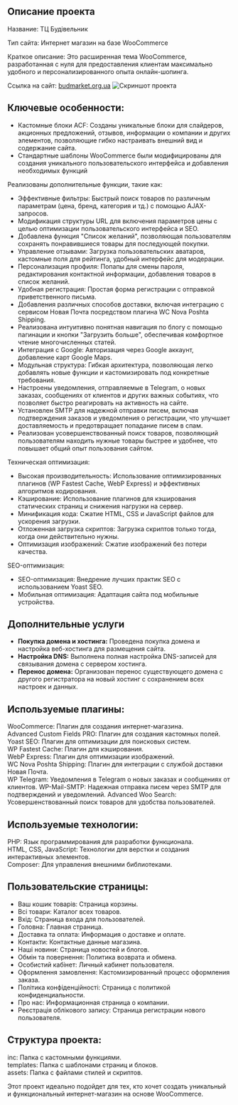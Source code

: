 ## Описание проекта

Название: ТЦ Будівельник  

Тип сайта: Интернет магазин на базе WooCommerce  

Краткое описание: Это расширенная тема WooCommerce, разработанная с нуля для предоставления клиентам максимально удобного и персонализированного опыта онлайн-шопинга.  

Ссылка на сайт: [budmarket.org.ua](https://budmarket.org.ua/)
![Скриншот проекта](screencapture-avintagesplendor-personal-brand-styling.jpg)

## Ключевые особенности:

- Кастомные блоки ACF: Созданы уникальные блоки для слайдеров, акционных предложений, отзывов, информации о компании и других элементов, позволяющие гибко настраивать внешний вид и содержание сайта.
- Стандартные шаблоны WooCommerce были модифицированы для создания уникального пользовательского интерфейса и добавления необходимых функций

Реализованы дополнительные функции, такие как:
- Эффективные фильтры: Быстрый поиск товаров по различным параметрам (цена, бренд, категория и тд.) с помощью AJAX-запросов.
- Модификация структуры URL для включения параметров цены с целью оптимизации пользовательского интерфейса и SEO.
- Добавлена функция "Список желаний", позволяющая пользователям сохранять понравившиеся товары для последующей покупки.
- Управление отзывами: Загрузка пользовательских аватаров, кастомные поля для рейтинга, удобный интерфейс для модерации.  
- Персонализация профиля: Попапы для смены пароля, редактирования контактной информации, добавления товаров в список желаний.  
- Удобная регистрация: Простая форма регистрации с отправкой приветственного письма.  
- Добавления различных способов доставки, включая интеграцию с сервисом Новая Почта посредством плагина WC Nova Poshta Shipping.
- Реализована интуитивно понятная навигация по блогу с помощью пагинации и кнопки "Загрузить больше", обеспечивая комфортное чтение многочисленных статей.
- Интеграция с Google: Авторизация через Google аккаунт, добавление карт Google Maps.
- Модульная структура: Гибкая архитектура, позволяющая легко добавлять новые функции и кастомизировать под конкретные требования.
- Настроены уведомления, отправляемые в Telegram, о новых заказах, сообщениях от клиентов и других важных событиях, что позволяет быстро реагировать на активность на сайте.
- Установлен SMTP для надежной отправки писем, включая подтверждения заказов и уведомления о регистрации, что улучшает доставляемость и предотвращает попадание писем в спам.
- Реализован усовершенствованный поиск товаров, позволяющий пользователям находить нужные товары быстрее и удобнее, что повышает общий опыт пользования сайтом.
  
Техническая оптимизация:  
- Высокая производительность: Использование оптимизированных плагинов (WP Fastest Cache, WebP Express) и эффективных алгоритмов кодирования.  
- Кэширование: Использование плагинов для кэширования статических страниц и снижения нагрузки на сервер.
- Минификация кода: Сжатие HTML, CSS и JavaScript файлов для ускорения загрузки.
- Отложенная загрузка скриптов: Загрузка скриптов только тогда, когда они действительно нужны.
- Оптимизация изображений: Сжатие изображений без потери качества.

SEO-оптимизация:  
- SEO-оптимизация: Внедрение лучших практик SEO с использованием Yoast SEO.
- Мобильная оптимизация: Адаптация сайта под мобильные устройства.

## Дополнительные услуги
- **Покупка домена и хостинга:** Проведена покупка домена и настройка веб-хостинга для размещения сайта.
- **Настройка DNS:** Выполнена полная настройка DNS-записей для связывания домена с сервером хостинга.
- **Перенос домена:** Организован перенос существующего домена с другого регистратора на новый хостинг с сохранением всех настроек и данных.

## Используемые плагины:

WooCommerce: Плагин для создания интернет-магазина.  
Advanced Custom Fields PRO: Плагин для создания кастомных полей.  
Yoast SEO: Плагин для оптимизации для поисковых систем.  
WP Fastest Cache: Плагин для кэширования.   
WebP Express: Плагин для оптимизации изображений.  
WC Nova Poshta Shipping: Плагин для интеграции с службой доставки Новая Почта.  
WP Telegram: Уведомления в Telegram о новых заказах и сообщениях от клиентов.
WP-Mail-SMTP: Надежная отправка писем через SMTP для подтверждений и уведомлений.
Advanced Woo Search: Усовершенствованный поиск товаров для удобства пользователей.

## Используемые технологии:

PHP: Язык программирования для разработки функционала.  
HTML, CSS, JavaScript: Технологии для верстки и создания интерактивных элементов.  
Сomposer: Для управления внешними библиотеками.

## Пользовательские страницы:

- Ваш кошик товарів: Страница корзины.  
- Всі товари: Каталог всех товаров.  
- Вхід: Страница входа для пользователей.  
- Головна: Главная страница.  
- Доставка та оплата: Информация о доставке и оплате.  
- Контакти: Контактные данные магазина.  
- Наші новини: Страница новостей и блогов.  
- Обмін та повернення: Политика возврата и обмена.  
- Особистий кабінет: Личный кабинет пользователя.  
- Оформлення замовлення: Кастомизированный процесс оформления заказа.  
- Політика конфіденційності: Страница с политикой конфиденциальности.  
- Про нас: Информационная страница о компании.  
- Реєстрація облікового запису: Страница регистрации нового пользователя.  

## Структура проекта:

inc: Папка с кастомными функциями.  
templates: Папка с шаблонами страниц и блоков.  
assets: Папка с файлами стилей и скриптов.  

Этот проект идеально подойдет для тех, кто хочет создать уникальный и функциональный интернет-магазин на основе WooCommerce.
